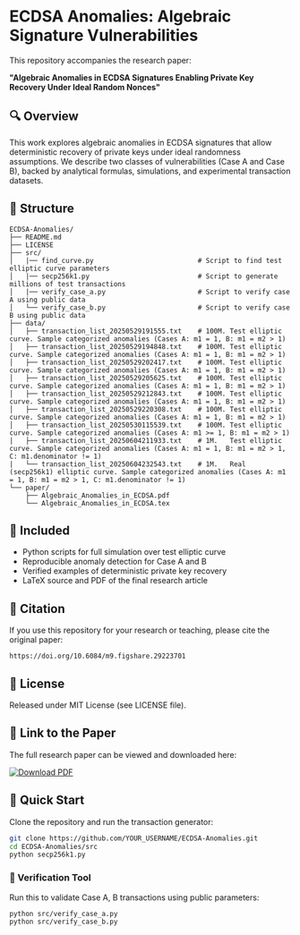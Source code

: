 # ECDSA Anomalies: Algebraic Signature Vulnerabilities

This repository accompanies the research paper:

**"Algebraic Anomalies in ECDSA Signatures Enabling Private Key Recovery Under Ideal Random Nonces"**

## 🔍 Overview

This work explores algebraic anomalies in ECDSA signatures that allow deterministic recovery of private keys under ideal randomness assumptions. We describe two classes of vulnerabilities (Case A and Case B), backed by analytical formulas, simulations, and experimental transaction datasets.

## 📁 Structure

```
ECDSA-Anomalies/
├── README.md
├── LICENSE
├── src/
│   |── find_curve.py                          # Script to find test elliptic curve parameters
│   |── secp256k1.py                           # Script to generate millions of test transactions
│   |── verify_case_a.py                       # Script to verify case A using public data
│   └── verify_case_b.py                       # Script to verify case B using public data
├── data/
│   ├── transaction_list_20250529191555.txt    # 100M. Test elliptic curve. Sample categorized anomalies (Cases A: m1 = 1, B: m1 = m2 > 1)
│   ├── transaction_list_20250529194848.txt    # 100M. Test elliptic curve. Sample categorized anomalies (Cases A: m1 = 1, B: m1 = m2 > 1)
│   ├── transaction_list_20250529202417.txt    # 100M. Test elliptic curve. Sample categorized anomalies (Cases A: m1 = 1, B: m1 = m2 > 1)
│   ├── transaction_list_20250529205625.txt    # 100M. Test elliptic curve. Sample categorized anomalies (Cases A: m1 = 1, B: m1 = m2 > 1)
│   ├── transaction_list_20250529212843.txt    # 100M. Test elliptic curve. Sample categorized anomalies (Cases A: m1 = 1, B: m1 = m2 > 1)
│   ├── transaction_list_20250529220308.txt    # 100M. Test elliptic curve. Sample categorized anomalies (Cases A: m1 = 1, B: m1 = m2 > 1)
│   ├── transaction_list_20250530115539.txt    # 100M. Test elliptic curve. Sample categorized anomalies (Cases A: m1 >= 1, B: m1 = m2 > 1)
|   ├── transaction_list_20250604211933.txt    # 1M.   Test elliptic curve. Sample categorized anomalies (Cases A: m1 = 1, B: m1 = m2 > 1, C: m1.denominator != 1)
|   └── transaction_list_20250604232543.txt    # 1M.   Real (secp256k1) elliptic curve. Sample categorized anomalies (Cases A: m1 = 1, B: m1 = m2 > 1, C: m1.denominator != 1)
└── paper/
    ├── Algebraic_Anomalies_in_ECDSA.pdf
    └── Algebraic_Anomalies_in_ECDSA.tex
```

## 📜 Included

- Python scripts for full simulation over test elliptic curve
- Reproducible anomaly detection for Case A and B
- Verified examples of deterministic private key recovery
- LaTeX source and PDF of the final research article

## 📘 Citation

If you use this repository for your research or teaching, please cite the original paper:

```
https://doi.org/10.6084/m9.figshare.29223701
```

## 🔗 License

Released under MIT License (see LICENSE file).

## 📎 Link to the Paper

The full research paper can be viewed and downloaded here:

[![Download PDF](https://img.shields.io/badge/Paper-Download-blue)](./paper/Algebraic_Anomalies_in_ECDSA.pdf)

## 🚀 Quick Start

Clone the repository and run the transaction generator:

```bash
git clone https://github.com/YOUR_USERNAME/ECDSA-Anomalies.git
cd ECDSA-Anomalies/src
python secp256k1.py
```

### 🔐 Verification Tool

Run this to validate Case A, B transactions using public parameters:

```bash
python src/verify_case_a.py
python src/verify_case_b.py
```
